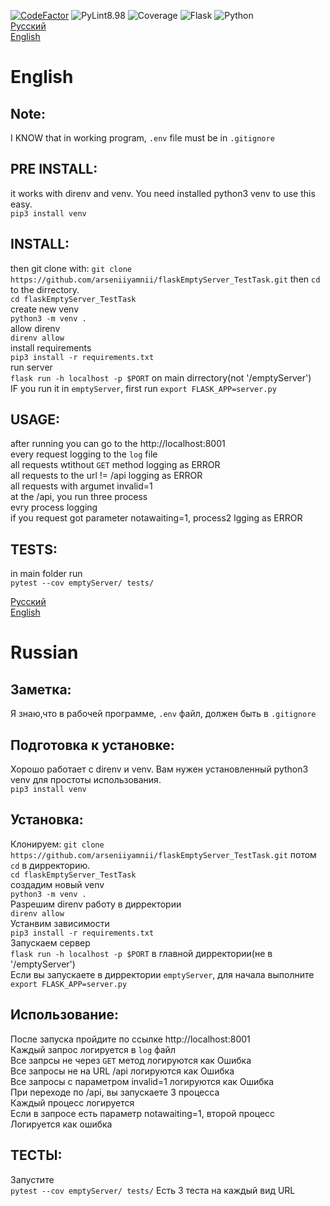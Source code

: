 [![CodeFactor](https://www.codefactor.io/repository/github/arseniiyamnii/flaskemptyserver_testtask/badge)](https://www.codefactor.io/repository/github/arseniiyamnii/flaskemptyserver_testtask)
![PyLint8.98](https://img.shields.io/badge/PyLint-8.98-green)
![Coverage](https://img.shields.io/badge/Coverage-92-green)
![Flask](https://img.shields.io/badge/flask-1.1.2-blue)
![Python](https://img.shields.io/badge/Python-3.6.9-blue)  
[Русский](#russian)  
[English](#english)  
  
# English
  
## Note:  
I KNOW that in working program, `.env` file must be in `.gitignore`  
  
  
## PRE INSTALL:  
it works with direnv and venv. You need installed python3 venv to use this easy.  
`pip3 install venv`  
  
  
## INSTALL:
then git clone with:
`git clone https://github.com/arseniiyamnii/flaskEmptyServer_TestTask.git`
then `cd` to the dirrectory.  
`cd flaskEmptyServer_TestTask`  
create new venv  
`python3 -m venv .`  
allow direnv  
`direnv allow`  
install requirements  
`pip3 install -r requirements.txt`  
run server  
`flask run -h localhost -p $PORT` on main dirrectory(not '/emptyServer')  
IF you run it in `emptyServer`, first run `export FLASK_APP=server.py`  
  
  
## USAGE:  
after running you can go to the http://localhost:8001  
every request logging to the `log` file  
all requests wtithout `GET` method logging as ERROR  
all requests to the url != /api logging as ERROR  
all requests with argumet invalid=1  
at the /api, you run three process  
evry process logging  
if you request got parameter notawaiting=1, process2 lgging as ERROR  
  
  
## TESTS:  
  
in main folder run  
`pytest --cov emptyServer/ tests/`
  
[Русский](#russian)  
[English](#english)  
  
# Russian
  
## Заметка:  
Я знаю,что в рабочей программе, `.env` файл, должен быть в `.gitignore`  
  
  
## Подготовка к установке:  
Хорошо работает с direnv и venv. Вам нужен установленный python3 venv для простоты использования.  
`pip3 install venv`  
  
  
## Установка:
Клонируем:
`git clone https://github.com/arseniiyamnii/flaskEmptyServer_TestTask.git`
потом `cd` в дирректорию.  
`cd flaskEmptyServer_TestTask`  
создадим новый venv  
`python3 -m venv .`  
Разрешим direnv работу в дирректории  
`direnv allow`  
Устанвим зависимости  
`pip3 install -r requirements.txt`  
Запускаем сервер  
`flask run -h localhost -p $PORT` в главной дирректории(не в  '/emptyServer')  
Если вы запускаете в дирректории `emptyServer`, для начала выполните `export FLASK_APP=server.py`  
  
  
## Использование:  
После запуска пройдите по ссылке http://localhost:8001  
Каждый запрос логируется в `log` файл  
Все запрсы не через `GET` метод логируются как Ошибка  
Все запросы не на URL /api логируются как Ошибка  
Все запросы с параметром invalid=1 логируются как Ошибка  
При переходе по  /api, вы запускаете 3 процесса  
Каждый процесс логируется  
Если в запросе есть параметр  notawaiting=1, второй процесс Логируется как ошибка  
  
  
## ТЕСТЫ:  
  
Запустите  
`pytest --cov emptyServer/ tests/`
Есть 3 теста на каждый вид URL


